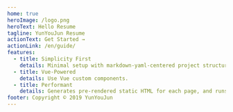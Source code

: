 ```yaml
---
home: true
heroImage: /logo.png
heroText: Hello Resume
tagline: YunYouJun Resume
actionText: Get Started →
actionLink: /en/guide/
features:
  - title: Simplicity First
    details: Minimal setup with markdown-yaml-centered project structure helps you focus on writing.
  - title: Vue-Powered
    details: Use Vue custom components.
  - title: Performant
    details: Generates pre-rendered static HTML for each page, and runs as an SPA once a page is loaded.
footer: Copyright © 2019 YunYouJun
---
```

